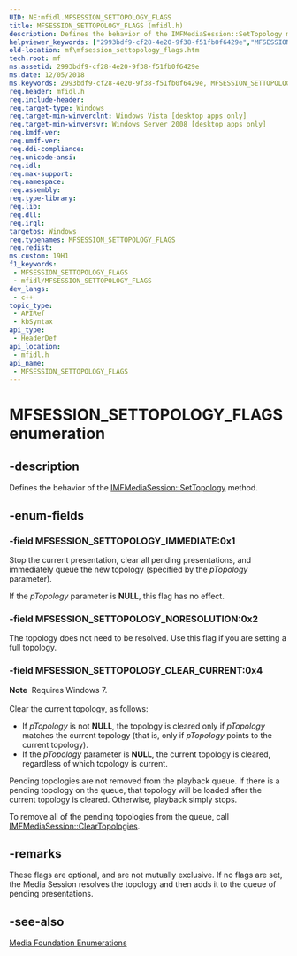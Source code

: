 ```yaml
---
UID: NE:mfidl.MFSESSION_SETTOPOLOGY_FLAGS
title: MFSESSION_SETTOPOLOGY_FLAGS (mfidl.h)
description: Defines the behavior of the IMFMediaSession::SetTopology method.
helpviewer_keywords: ["2993bdf9-cf28-4e20-9f38-f51fb0f6429e","MFSESSION_SETTOPOLOGY_CLEAR_CURRENT","MFSESSION_SETTOPOLOGY_FLAGS","MFSESSION_SETTOPOLOGY_FLAGS enumeration [Media Foundation]","MFSESSION_SETTOPOLOGY_IMMEDIATE","MFSESSION_SETTOPOLOGY_NORESOLUTION","mf.mfsession_settopology_flags","mfidl/MFSESSION_SETTOPOLOGY_CLEAR_CURRENT","mfidl/MFSESSION_SETTOPOLOGY_FLAGS","mfidl/MFSESSION_SETTOPOLOGY_IMMEDIATE","mfidl/MFSESSION_SETTOPOLOGY_NORESOLUTION"]
old-location: mf\mfsession_settopology_flags.htm
tech.root: mf
ms.assetid: 2993bdf9-cf28-4e20-9f38-f51fb0f6429e
ms.date: 12/05/2018
ms.keywords: 2993bdf9-cf28-4e20-9f38-f51fb0f6429e, MFSESSION_SETTOPOLOGY_CLEAR_CURRENT, MFSESSION_SETTOPOLOGY_FLAGS, MFSESSION_SETTOPOLOGY_FLAGS enumeration [Media Foundation], MFSESSION_SETTOPOLOGY_IMMEDIATE, MFSESSION_SETTOPOLOGY_NORESOLUTION, mf.mfsession_settopology_flags, mfidl/MFSESSION_SETTOPOLOGY_CLEAR_CURRENT, mfidl/MFSESSION_SETTOPOLOGY_FLAGS, mfidl/MFSESSION_SETTOPOLOGY_IMMEDIATE, mfidl/MFSESSION_SETTOPOLOGY_NORESOLUTION
req.header: mfidl.h
req.include-header: 
req.target-type: Windows
req.target-min-winverclnt: Windows Vista [desktop apps only]
req.target-min-winversvr: Windows Server 2008 [desktop apps only]
req.kmdf-ver: 
req.umdf-ver: 
req.ddi-compliance: 
req.unicode-ansi: 
req.idl: 
req.max-support: 
req.namespace: 
req.assembly: 
req.type-library: 
req.lib: 
req.dll: 
req.irql: 
targetos: Windows
req.typenames: MFSESSION_SETTOPOLOGY_FLAGS
req.redist: 
ms.custom: 19H1
f1_keywords:
 - MFSESSION_SETTOPOLOGY_FLAGS
 - mfidl/MFSESSION_SETTOPOLOGY_FLAGS
dev_langs:
 - c++
topic_type:
 - APIRef
 - kbSyntax
api_type:
 - HeaderDef
api_location:
 - mfidl.h
api_name:
 - MFSESSION_SETTOPOLOGY_FLAGS
---
```


# MFSESSION_SETTOPOLOGY_FLAGS enumeration


## -description

Defines the behavior of the <a href="/windows/desktop/api/mfidl/nf-mfidl-imfmediasession-settopology">IMFMediaSession::SetTopology</a> method.

## -enum-fields

### -field MFSESSION_SETTOPOLOGY_IMMEDIATE:0x1

Stop the current presentation, clear all pending presentations, and immediately queue the new topology (specified by the <i>pTopology</i> parameter).

If the <i>pTopology</i>  parameter is <b>NULL</b>, this flag has no effect.

### -field MFSESSION_SETTOPOLOGY_NORESOLUTION:0x2

The topology does not need to be resolved. Use this flag if you are setting a full topology.

### -field MFSESSION_SETTOPOLOGY_CLEAR_CURRENT:0x4

<div class="alert"><b>Note</b>  Requires Windows 7.</div>
<div> </div>
Clear the current topology, as follows:

<ul>
<li>If <i>pTopology</i> is not <b>NULL</b>, the topology is cleared only if  <i>pTopology</i> matches the current topology (that is, only if <i>pTopology</i> points to the current topology). </li>
<li>If the <i>pTopology</i> parameter is <b>NULL</b>, the current topology is cleared, regardless of which topology is current.</li>
</ul>
Pending topologies are not removed from the playback queue. If there is a pending topology on the queue, that topology will be loaded after the current topology is cleared. Otherwise, playback simply stops.

To remove all of the pending topologies from the queue, call <a href="/windows/desktop/api/mfidl/nf-mfidl-imfmediasession-cleartopologies">IMFMediaSession::ClearTopologies</a>.

## -remarks

These flags are optional, and are not mutually exclusive. If no flags are set, the Media Session resolves the topology and then adds it to the queue of pending presentations.

## -see-also

<a href="/windows/desktop/medfound/media-foundation-enumerations">Media Foundation Enumerations</a>
